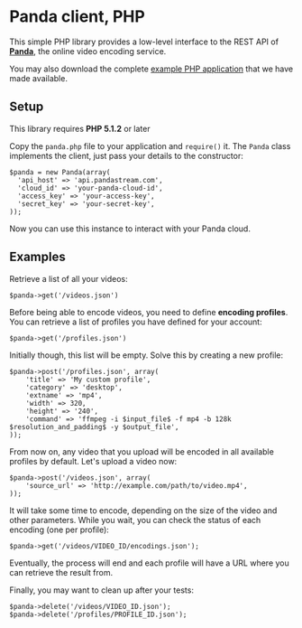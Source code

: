 Panda client, PHP
=================

This simple PHP library provides a low-level interface to the REST API of [**Panda**](http://beta.pandastream.com), the online video encoding service.

You may also download the complete [example PHP application](http://github.com/newbamboo/panda_example_php) that we have made available.


Setup
-----

This library requires **PHP 5.1.2** or later

Copy the `panda.php` file to your application and `require()` it. The `Panda` class implements the client, just pass your details to the constructor:

    $panda = new Panda(array(
      'api_host' => 'api.pandastream.com',
      'cloud_id' => 'your-panda-cloud-id',
      'access_key' => 'your-access-key',
      'secret_key' => 'your-secret-key',
    ));

Now you can use this instance to interact with your Panda cloud.


Examples
--------

Retrieve a list of all your videos:

    $panda->get('/videos.json')

Before being able to encode videos, you need to define **encoding profiles**. You can retrieve a list of profiles you have defined for your account:

    $panda->get('/profiles.json')

Initially though, this list will be empty. Solve this by creating a new profile:

    $panda->post('/profiles.json', array(
        'title' => 'My custom profile',
        'category' => 'desktop',
        'extname' => 'mp4',
        'width' => 320,
        'height' => '240',
        'command' => 'ffmpeg -i $input_file$ -f mp4 -b 128k $resolution_and_padding$ -y $output_file',
    ));

From now on, any video that you upload will be encoded in all available profiles by default. Let's upload a video now:

    $panda->post('/videos.json', array(
        'source_url' => 'http://example.com/path/to/video.mp4',
    ));

It will take some time to encode, depending on the size of the video and other parameters. While you wait, you can check the status of each encoding (one per profile):

    $panda->get('/videos/VIDEO_ID/encodings.json');

Eventually, the process will end and each profile will have a URL where you can retrieve the result from.

Finally, you may want to clean up after your tests:

    $panda->delete('/videos/VIDEO_ID.json');
    $panda->delete('/profiles/PROFILE_ID.json');
